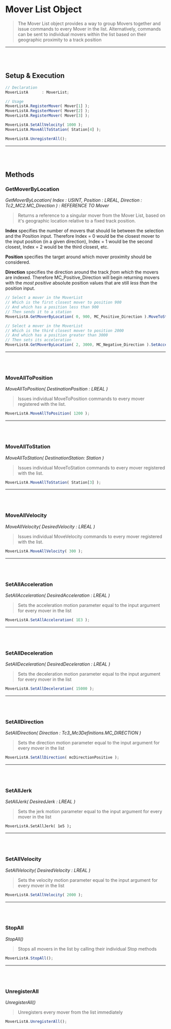 
# Mover List Object

> The Mover List object provides a way to group Movers together and issue commands to every Mover in the list. Alternatively, commands can be sent to individual movers within the list based on their geographic proximity to a track position

---
<br>
<br>

## Setup & Execution

```javascript
// Declaration
MoverListA		: MoverList;
```

```javascript
// Usage
MoverListA.RegisterMover( Mover[1] );
MoverListA.RegisterMover( Mover[2] );
MoverListA.RegisterMover( Mover[3] );

MoverListA.SetAllVelocity( 1000 );
MoverListA.MoveAllToStation( Station[4] );

MoverListA.UnregisterAll();
```

---
<br>
<br>

## Methods

### GetMoverByLocation

*GetMoverByLocation( Index : USINT, Position : LREAL, Direction : Tc2_MC2.MC_Direction ) : REFERENCE TO Mover*

> Returns a reference to a singular mover from the Mover List, based on it's geographic location relative to a fixed track position.

**Index** specifies the number of movers that should lie between the selection and the Position input. Therefore Index = 0 would be the closest mover to the input position (in a given direction), Index = 1 would be the second closest, Index = 2 would be the third closest, etc.

**Position** specifies the target around which mover proximity should be considered.

**Direction** specifies the direction around the track *from which* the movers are indexed. Therefore MC_Positive_Direction will begin returning movers with the *most positive* absolute position values that are still *less than* the position input.

```javascript
// Select a mover in the MoverList
// Which is the first closest mover to position 900
// And which has a position less than 900
// Then sends it to a station
MoverListA.GetMoverByLocation( 0, 900, MC_Positive_Direction ).MoveToStation( Station[3] );

// Select a mover in the MoverList
// Which is the third closest mover to position 2000
// And which has a position greater than 3000
// Then sets its acceleration
MoverListA.GetMoverByLocation( 2, 3000, MC_Negative_Direction ).SetAcceleration( 1E4 );

```

---
<br>
<br>

### MoveAllToPosition

*MoveAllToPosition( DestinationPosition : LREAL )*

> Issues individual MoveToPosition commands to every mover registered with the list.

```javascript
MoverListA.MoveAllToPosition( 1200 );
```

---
<br>
<br>

### MoveAllToStation

*MoveAllToStation( DestinationStation: Station )*

> Issues individual MoveToStation commands to every mover registered with the list.

```javascript
MoverListA.MoveAllToStation( Station[3] );
```

---
<br>
<br>

### MoveAllVelocity

*MoveAllVelocity( DesiredVelocity : LREAL )*

> Issues individual MoveVelocity commands to every mover registered with the list.

```javascript
MoverListA.MoveAllVelocity( 300 );
```

---
<br>
<br>

### SetAllAcceleration

*SetAllAcceleration( DesiredAcceleration : LREAL )*

> Sets the acceleration motion parameter equal to the input argument for every mover in the list

```javascript
MoverListA.SetAllAcceleration( 1E3 );
```

---
<br>
<br>

### SetAllDeceleration

*SetAllDeceleration( DesiredDeceleration : LREAL )*

> Sets the deceleration motion parameter equal to the input argument for every mover in the list

```javascript
MoverListA.SetAllDeceleration( 15000 );
```

---
<br>
<br>

### SetAllDirection

*SetAllDirection( Direction : Tc3_Mc3Definitions.MC_DIRECTION )*

> Sets the direction motion parameter equal to the input argument for every mover in the list

```javascript
MoverListA.SetAllDirection( mcDirectionPositive );
```

---
<br>
<br>

### SetAllJerk

*SetAllJerk( DesiredJerk : LREAL )*

> Sets the jerk motion parameter equal to the input argument for every mover in the list

```javascipt
MoverListA.SetAllJerk( 1e5 );
```

---
<br>
<br>

### SetAllVelocity

*SetAllVelocity( DesiredVelocity : LREAL )*

> Sets the velocity motion parameter equal to the input argument for every mover in the list

```javascript
MoverListA.SetAllVelocity( 2000 );
```

---
<br>
<br>

### StopAll

*StopAll()*

> Stops all movers in the list by calling their individual Stop methods

```javascript
MoverListA.StopAll();
```

---
<br>
<br>

### UnregisterAll

*UnregisterAll()*

> Unregisters every mover from the list immediately

```javascript
MoverListA.UnregisterAll();
```
